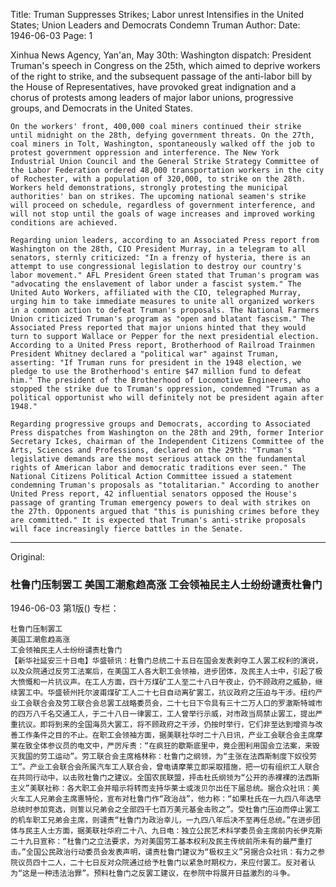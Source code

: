 Title: Truman Suppresses Strikes; Labor unrest Intensifies in the United States; Union Leaders and Democrats Condemn Truman
Author: 
Date: 1946-06-03
Page: 1

Xinhua News Agency, Yan'an, May 30th: Washington dispatch: President Truman's speech in Congress on the 25th, which aimed to deprive workers of the right to strike, and the subsequent passage of the anti-labor bill by the House of Representatives, have provoked great indignation and a chorus of protests among leaders of major labor unions, progressive groups, and Democrats in the United States.

	On the workers' front, 400,000 coal miners continued their strike until midnight on the 28th, defying government threats. On the 27th, coal miners in Tolt, Washington, spontaneously walked off the job to protest government oppression and interference. The New York Industrial Union Council and the General Strike Strategy Committee of the Labor Federation ordered 48,000 transportation workers in the city of Rochester, with a population of 320,000, to strike on the 28th. Workers held demonstrations, strongly protesting the municipal authorities' ban on strikes. The upcoming national seamen's strike will proceed on schedule, regardless of government interference, and will not stop until the goals of wage increases and improved working conditions are achieved.

	Regarding union leaders, according to an Associated Press report from Washington on the 28th, CIO President Murray, in a telegram to all senators, sternly criticized: "In a frenzy of hysteria, there is an attempt to use congressional legislation to destroy our country's labor movement." AFL President Green stated that Truman's program was "advocating the enslavement of labor under a fascist system." The United Auto Workers, affiliated with the CIO, telegraphed Murray, urging him to take immediate measures to unite all organized workers in a common action to defeat Truman's proposals. The National Farmers Union criticized Truman's program as "open and blatant fascism." The Associated Press reported that major unions hinted that they would turn to support Wallace or Pepper for the next presidential election. According to a United Press report, Brotherhood of Railroad Trainmen President Whitney declared a "political war" against Truman, asserting: "If Truman runs for president in the 1948 election, we pledge to use the Brotherhood's entire $47 million fund to defeat him." The president of the Brotherhood of Locomotive Engineers, who stopped the strike due to Truman's oppression, condemned "Truman as a political opportunist who will definitely not be president again after 1948."

	Regarding progressive groups and Democrats, according to Associated Press dispatches from Washington on the 28th and 29th, former Interior Secretary Ickes, chairman of the Independent Citizens Committee of the Arts, Sciences and Professions, declared on the 29th: "Truman's legislative demands are the most serious attack on the fundamental rights of American labor and democratic traditions ever seen." The National Citizens Political Action Committee issued a statement condemning Truman's proposals as "totalitarian." According to another United Press report, 42 influential senators opposed the House's passage of granting Truman emergency powers to deal with strikes on the 27th. Opponents argued that "this is punishing crimes before they are committed." It is expected that Truman's anti-strike proposals will face increasingly fierce battles in the Senate.



<hr /> 

Original: 


### 杜鲁门压制罢工  美国工潮愈趋高涨  工会领袖民主人士纷纷谴责杜鲁门

1946-06-03
第1版()
专栏：

    杜鲁门压制罢工
    美国工潮愈趋高涨
    工会领袖民主人士纷纷谴责杜鲁门
    【新华社延安三十日电】华盛顿讯：杜鲁门总统二十五日在国会发表剥夺工人罢工权利的演说，以及众院通过反劳工法案后，在美国工人各大职工会领袖，进步团体，及民主人士中，引起了极大愤慨和一片抗议声。在工人方面，四十万煤矿工人至二十八日午夜止，仍不顾政府之威胁，继续罢工中。华盛顿州托尔波甫煤矿工人二十七日自动离矿罢工，抗议政府之压迫与干涉。纽约产业工会联合会及劳工联合会总罢工战略委员会，二十七日下令具有三十二万人口的罗澈斯特城市的四万八千名交通工人，于二十八日一律罢工，工人曾举行示威，对市政当局禁止罢工，提出严重抗议。即将到来的全国海员大罢工，将不顾政府之干涉，仍按时举行，它们非至达到增资与改善工作条件之目的不止。在职工会领袖方面，据美联社华时二十八日讯，产业工会联合会主席摩莱在致全体参议员的电文中，严厉斥责：“在疯狂的歇斯底里中，竟企图利用国会立法案，来毁灭我国的劳工运动”。劳工联合会主席格林称：杜鲁门之纲领，为“主张在法西斯制度下奴役劳工”。产业工会联合会所属汽车工人联合会，曾电请摩莱立即采取措施，把一切有组织工人联合在共同行动中，以击败杜鲁门之建议。全国农民联盟，抨击杜氏纲领为“公开的赤裸裸的法西斯主义”美联社称：各大职工会并暗示将转而支持华莱士或泼贝尔出任下届总统。据合众社讯：美火车工人兄弟会主席惠特伦，宣布对杜鲁门作“政治战”，他力称：“如果杜氏在一九四八年选举总统时参加竞选，则誓以兄弟会之全部四千七百万美元基金击败之”。受杜鲁门压迫而停止罢工的机车职工兄弟会主席，则谴责“杜鲁门为政治幸儿，一九四八年后决不至再任总统。”在进步团体与民主人士方面，据美联社华府二十八、九日电：独立公民艺术科学委员会主席前内长伊克斯二十九日宣称：“杜鲁门之立法要求，为对美国劳工基本权利及民主传统前所未有的最严重打击。”全国公民政治行动委员会发表声明，谴责杜鲁门建议为“极权主义”另据合众社讯：有力之参院议员四十二人，二十七日反对众院通过给予杜鲁门以紧急时期权力，来应付罢工。反对者认为“这是一种违法治罪”。预料杜鲁门之反罢工建议，在参院中将展开日益激烈的斗争。
